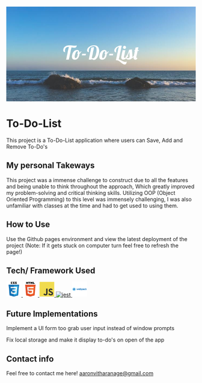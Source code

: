 <p align="center">
  <img  src="To-Do-List (2).png">
</p>


# To-Do-List

This project is a To-Do-List application where users can Save, Add and Remove To-Do's

## My personal Takeways
This project was a immense challenge to construct due to all the features and being unable to think throughout the approach, Which greatly improved my problem-solving and critical thinking skills. Utilizing OOP (Object Oriented Programming) to this level was immensely challenging, I was also unfamiliar with classes at the time and had to get used to using them. 

## How to Use

Use the Github pages environment and view the latest deployment of the project (Note: If it gets stuck on computer turn feel free to refresh the page!) 

## Tech/ Framework Used
<p align="left"> 
<a href="https://www.w3schools.com/css/" target="_blank" rel="noreferrer"> <img src="https://raw.githubusercontent.com/devicons/devicon/master/icons/css3/css3-original-wordmark.svg" alt="css3" width="40" height="40"/> </a> 
<a href="https://www.w3.org/html/" target="_blank" rel="noreferrer"> <img src="https://raw.githubusercontent.com/devicons/devicon/master/icons/html5/html5-original-wordmark.svg" alt="html5" width="40" height="40"/> </a>
<a href="https://developer.mozilla.org/en-US/docs/Web/JavaScript" target="_blank" rel="noreferrer"> <img src="https://raw.githubusercontent.com/devicons/devicon/master/icons/javascript/javascript-original.svg" alt="javascript" width="40" height="40"/> </a> <a href="https://jestjs.io" target="_blank" rel="noreferrer"> <img src="https://www.vectorlogo.zone/logos/jestjsio/jestjsio-icon.svg" alt="jest" width="40" height="40"/> </a>
<a href="https://webpack.js.org" target="_blank" rel="noreferrer"> <img src="https://raw.githubusercontent.com/devicons/devicon/d00d0969292a6569d45b06d3f350f463a0107b0d/icons/webpack/webpack-original-wordmark.svg" alt="webpack" width="40" height="40"/> </a> </p>

## Future Implementations
Implement a UI form too grab user input instead of window prompts

Fix local storage and make it display to-do's on open of the app


## Contact info
Feel free to contact me here! aaronvitharanage@gmail.com
